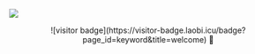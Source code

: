 ![](https://youpai.roccoshi.top/img/20200804214216.png)

<p align="center">
![visitor badge](https://visitor-badge.laobi.icu/badge?page_id=keyword&title=welcome) 🍺
</p>



